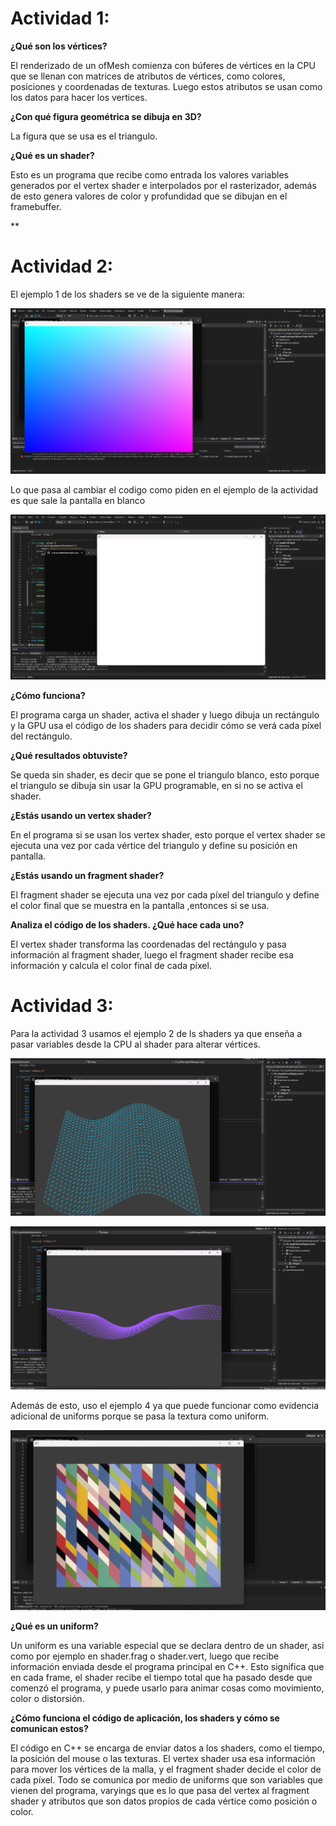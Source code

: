 # Actividad 1:

**¿Qué son los vértices?**

El renderizado de un ofMesh comienza con búferes de vértices en la CPU que se llenan con matrices de atributos de vértices, como colores, posiciones y coordenadas de texturas. Luego estos atributos se usan como los datos para hacer los vertices. 

**¿Con qué figura geométrica se dibuja en 3D?**

La figura que se usa es el triangulo. 

**¿Qué es un shader?**

Esto es un programa que recibe como entrada los valores variables generados por el vertex shader e interpolados por el rasterizador, además de esto genera valores de color y profundidad que se dibujan en el framebuffer.

**

# Actividad 2:

El ejemplo 1 de los shaders se ve de la siguiente manera:

![alt text](<Captura de pantalla 2025-10-23 083959.png>)

Lo que pasa al cambiar el codigo como piden en el ejemplo de la actividad es que sale la pantalla en blanco

![alt text](<Captura de pantalla 2025-10-21 093322.png>)

**¿Cómo funciona?**

El programa carga un shader, activa el shader y luego dibuja un rectángulo y la GPU usa el código de los shaders para decidir cómo se verá cada píxel del rectángulo.

**¿Qué resultados obtuviste?**

Se queda sin shader, es decir que se pone el triangulo blanco, esto porque el triangulo se dibuja sin usar la GPU programable, en si no se activa el shader.

**¿Estás usando un vertex shader?**

En el programa si se usan los vertex shader, esto porque el vertex shader se ejecuta una vez por cada vértice del triangulo y define su posición en pantalla.

**¿Estás usando un fragment shader?**

El fragment shader se ejecuta una vez por cada píxel del triangulo y define el color final que se muestra en la pantalla ,entonces si se usa.

**Analiza el código de los shaders. ¿Qué hace cada uno?**

El vertex shader transforma las coordenadas del rectángulo y pasa información al fragment shader, luego el fragment shader recibe esa información y calcula el color final de cada píxel.

# Actividad 3:

Para la actividad 3 usamos el ejemplo 2 de ls shaders ya que enseña a pasar variables desde la CPU al shader para alterar vértices.

![alt text](<Captura de pantalla 2025-10-23 092041.png>)

![alt text](<Captura de pantalla 2025-10-23 092055.png>)

Además de esto, uso el ejemplo 4 ya que puede funcionar como evidencia adicional de uniforms porque se pasa la textura como uniform.

![alt text](<Captura de pantalla 2025-10-23 092421.png>)

**¿Qué es un uniform?**

Un uniform es una variable especial que se declara dentro de un shader, así como por ejemplo en shader.frag o shader.vert, luego que recibe información enviada desde el programa principal en C++. Esto significa que en cada frame, el shader recibe el tiempo total que ha pasado desde que comenzó el programa, y puede usarlo para animar cosas como movimiento, color o distorsión.

**¿Cómo funciona el código de aplicación, los shaders y cómo se comunican estos?**

El código en C++ se encarga de enviar datos a los shaders, como el tiempo, la posición del mouse o las texturas. El vertex shader usa esa información para mover los vértices de la malla, y el fragment shader decide el color de cada píxel. Todo se comunica por medio de uniforms que son variables que vienen del programa, varyings que es lo que pasa del vertex al fragment shader y atributos que son datos propios de cada vértice como posición o color.














